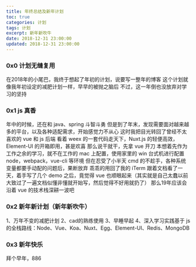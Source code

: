 ```yaml
---
title: 年终总结及新年计划
toc: true
categories: 计划
tags: 计划
excerpt: 新年新吹牛
date: 2018-12-31 23:00:00
updated: 2018-12-31 23:00:00
---
```


### 0x0 计划无缝复用
在2018年的小尾巴，我终于想起了年初的计划，说要写一整年的博客
这个计划就像我年初设定的减肥计划一样，早早的被抛之脑后
不过，这一年倒也没放弃对学习的坚持

### 0x1 js 真香
年中的时候，还在和 java、spring 斗智斗勇
但是到了年末，发现需要面对越来越多的平台，以及各种适配需求，开始感觉力不从心
这时我把目光转回了曾经不太喜欢的 vue 和 js 后端
看着 weex 的一套代码走天下，Nuxt.js 的轻便高效，Element-UI 的开箱即用，甚是欢喜
那么说干就干，先拿 vue 开刀
本想着先作为工作之余的学习，就不在工作的 mac 上配置，使用家里的 win 台式机进行配置 node，webpack，vue-cli 等环境
但在忍受了小半天 cmd 的不趁手，各种系统变量都要手动配的问题后，果断放弃
乖乖的用回了我的 iTerm
跟着文档看了一天，着手写了几个 demo 之后，竟觉得 vue 也顺眼起来（其实就是自己太蠢以前大致过了一遍文档似懂非懂就开始写，然后觉得不好用就扔了）
那么19年应该会沿着 vue 的技术栈深耕一波吧

### 0x2 新年新计划（新年新吹牛）
1、万年不变的减肥计划
2、cad的熟练使用
3、早睡早起
4、深入学习实践基于 js 的全栈路线：Node、Vue、Koa、Nuxt、Egg、Element-UI、Redis、MongoDB

### 0x3 新年快乐
拜个早年，886